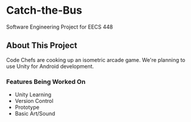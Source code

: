 # Catch-the-Bus
Software Engineering Project for EECS 448
## About This Project
Code Chefs are cooking up an isometric arcade game. We're planning to use Unity for Android development.

### Features Being Worked On
* Unity Learning
* Version Control
* Prototype
* Basic Art/Sound
